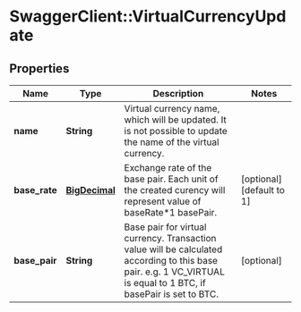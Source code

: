 # SwaggerClient::VirtualCurrencyUpdate

## Properties
Name | Type | Description | Notes
------------ | ------------- | ------------- | -------------
**name** | **String** | Virtual currency name, which will be updated. It is not possible to update the name of the virtual currency. | 
**base_rate** | [**BigDecimal**](BigDecimal.md) | Exchange rate of the base pair. Each unit of the created curency will represent value of baseRate*1 basePair. | [optional] [default to 1]
**base_pair** | **String** | Base pair for virtual currency. Transaction value will be calculated according to this base pair. e.g. 1 VC_VIRTUAL is equal to 1 BTC, if basePair is set to BTC. | [optional] 

